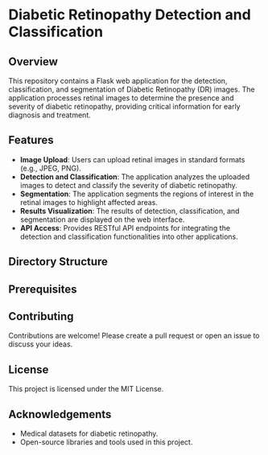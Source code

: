 # Diabetic Retinopathy Detection and Classification

## Overview

This repository contains a Flask web application for the detection, classification, and segmentation of Diabetic Retinopathy (DR) images. The application processes retinal images to determine the presence and severity of diabetic retinopathy, providing critical information for early diagnosis and treatment.

## Features

- **Image Upload**: Users can upload retinal images in standard formats (e.g., JPEG, PNG).
- **Detection and Classification**: The application analyzes the uploaded images to detect and classify the severity of diabetic retinopathy.
- **Segmentation**: The application segments the regions of interest in the retinal images to highlight affected areas.
- **Results Visualization**: The results of detection, classification, and segmentation are displayed on the web interface.
- **API Access**: Provides RESTful API endpoints for integrating the detection and classification functionalities into other applications.

## Directory Structure

## Prerequisites

## Contributing
Contributions are welcome! Please create a pull request or open an issue to discuss your ideas.

## License
This project is licensed under the MIT License.

## Acknowledgements
- Medical datasets for diabetic retinopathy.
- Open-source libraries and tools used in this project.
